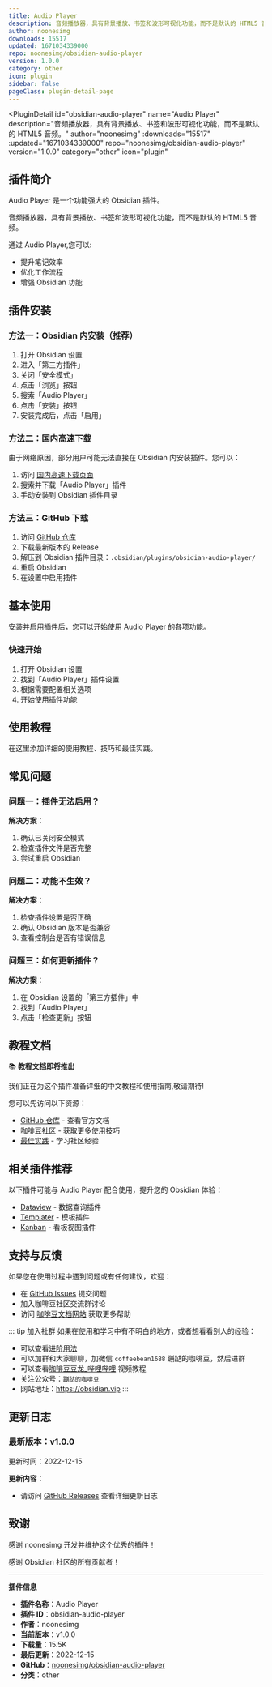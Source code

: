 ```yaml
---
title: Audio Player
description: 音频播放器，具有背景播放、书签和波形可视化功能，而不是默认的 HTML5 音频。
author: noonesimg
downloads: 15517
updated: 1671034339000
repo: noonesimg/obsidian-audio-player
version: 1.0.0
category: other
icon: plugin
sidebar: false
pageClass: plugin-detail-page
---
```


<PluginDetail
  id="obsidian-audio-player"
  name="Audio Player"
  description="音频播放器，具有背景播放、书签和波形可视化功能，而不是默认的 HTML5 音频。"
  author="noonesimg"
  :downloads="15517"
  :updated="1671034339000"
  repo="noonesimg/obsidian-audio-player"
  version="1.0.0"
  category="other"
  icon="plugin"
>

<!-- AUTO_GENERATED_START -->
## 插件简介

Audio Player 是一个功能强大的 Obsidian 插件。

音频播放器，具有背景播放、书签和波形可视化功能，而不是默认的 HTML5 音频。

通过 Audio Player,您可以:

- 提升笔记效率
- 优化工作流程
- 增强 Obsidian 功能

<!-- AUTO_GENERATED_END -->

<!-- AUTO_GENERATED_START -->
## 插件安装

### 方法一：Obsidian 内安装（推荐）

1. 打开 Obsidian 设置
2. 进入「第三方插件」
3. 关闭「安全模式」
4. 点击「浏览」按钮
5. 搜索「Audio Player」
6. 点击「安装」按钮
7. 安装完成后，点击「启用」

### 方法二：国内高速下载

由于网络原因，部分用户可能无法直接在 Obsidian 内安装插件。您可以：

1. 访问 [国内高速下载页面](/zh/documentation/obsidian-plugins-download.html)
2. 搜索并下载「Audio Player」插件
3. 手动安装到 Obsidian 插件目录

### 方法三：GitHub 下载

1. 访问 [GitHub 仓库](https://github.com/noonesimg/obsidian-audio-player)
2. 下载最新版本的 Release
3. 解压到 Obsidian 插件目录：`.obsidian/plugins/obsidian-audio-player/`
4. 重启 Obsidian
5. 在设置中启用插件

## 基本使用

安装并启用插件后，您可以开始使用 Audio Player 的各项功能。

### 快速开始

1. 打开 Obsidian 设置
2. 找到「Audio Player」插件设置
3. 根据需要配置相关选项
4. 开始使用插件功能

<!-- AUTO_GENERATED_END -->

<!-- CUSTOM_CONTENT_START:tutorial -->
## 使用教程

在这里添加详细的使用教程、技巧和最佳实践。

<!-- CUSTOM_CONTENT_END:tutorial -->

<!-- SHARED_CONTENT_START -->
## 常见问题

### 问题一：插件无法启用？

**解决方案**：
1. 确认已关闭安全模式
2. 检查插件文件是否完整
3. 尝试重启 Obsidian

### 问题二：功能不生效？

**解决方案**：
1. 检查插件设置是否正确
2. 确认 Obsidian 版本是否兼容
3. 查看控制台是否有错误信息

### 问题三：如何更新插件？

**解决方案**：
1. 在 Obsidian 设置的「第三方插件」中
2. 找到「Audio Player」
3. 点击「检查更新」按钮

## 教程文档

📚 **教程文档即将推出**

我们正在为这个插件准备详细的中文教程和使用指南,敬请期待!

您可以先访问以下资源：
- [GitHub 仓库](https://github.com/noonesimg/obsidian-audio-player) - 查看官方文档
- [咖啡豆社区](/zh/bases/) - 获取更多使用技巧
- [最佳实践](/zh/best-practices/) - 学习社区经验

## 相关插件推荐

以下插件可能与 Audio Player 配合使用，提升您的 Obsidian 体验：

- [Dataview](/zh/plugins/dataview.html) - 数据查询插件
- [Templater](/zh/plugins/templater-obsidian.html) - 模板插件
- [Kanban](/zh/plugins/obsidian-kanban.html) - 看板视图插件

## 支持与反馈

如果您在使用过程中遇到问题或有任何建议，欢迎：

- 在 [GitHub Issues](https://github.com/noonesimg/obsidian-audio-player/issues) 提交问题
- 加入咖啡豆社区交流群讨论
- 访问 [咖啡豆文档网站](https://obsidian.vip) 获取更多帮助

::: tip 加入社群
如果在使用和学习中有不明白的地方，或者想看看别人的经验：
- 可以查看[进阶用法](/zh/advanced)
- 可以加群和大家聊聊，加微信 `coffeebean1688` 蹦跶的咖啡豆，然后进群
- 可以查看[咖啡豆豆龙_哔哩哔哩](https://space.bilibili.com/618777356) 视频教程
- 关注公众号：`蹦跶的咖啡豆`
- 网站地址：https://obsidian.vip
:::
<!-- SHARED_CONTENT_END -->

<!-- AUTO_GENERATED_START -->
## 更新日志

### 最新版本：v1.0.0

更新时间：2022-12-15

**更新内容**：
- 请访问 [GitHub Releases](https://github.com/noonesimg/obsidian-audio-player/releases) 查看详细更新日志

## 致谢

感谢 noonesimg 开发并维护这个优秀的插件！

感谢 Obsidian 社区的所有贡献者！

---

**插件信息**
- **插件名称**：Audio Player
- **插件 ID**：obsidian-audio-player
- **作者**：noonesimg
- **当前版本**：v1.0.0
- **下载量**：15.5K
- **最后更新**：2022-12-15
- **GitHub**：[noonesimg/obsidian-audio-player](https://github.com/noonesimg/obsidian-audio-player)
- **分类**：other
<!-- AUTO_GENERATED_END -->

</PluginDetail>

